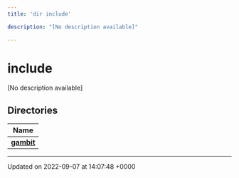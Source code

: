```yaml
---
title: 'dir include'

description: "[No description available]"

---
```


# include

[No description available]

## Directories

| Name           |
| -------------- |
| **[gambit](/documentation/code/files/dir_88c45484c2077cd41577c7510c509303/#dir-gambit)**  |






-------------------------------

Updated on 2022-09-07 at 14:07:48 +0000
